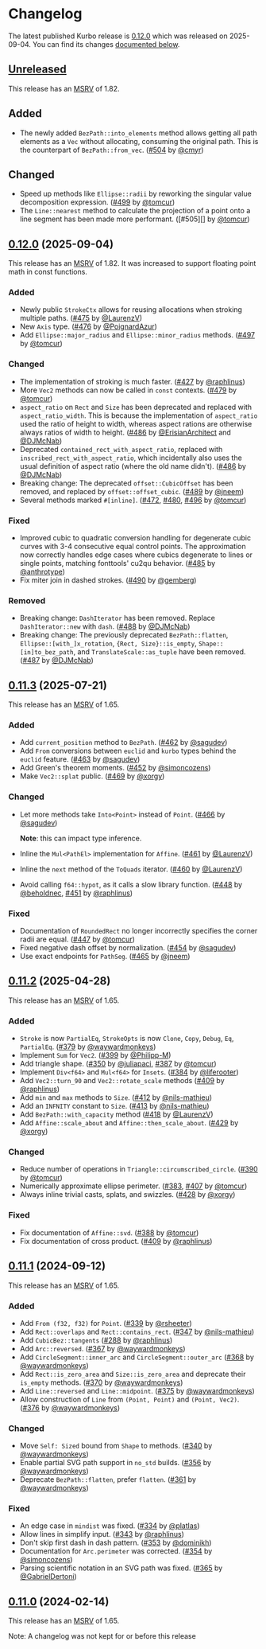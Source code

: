 <!-- Instructions

This changelog follows the patterns described here: <https://keepachangelog.com/en/>.

Subheadings to categorize changes are `added, changed, deprecated, removed, fixed, security`.

-->

# Changelog

The latest published Kurbo release is [0.12.0](#0120-2025-09-04) which was released on 2025-09-04.
You can find its changes [documented below](#0120-2025-09-04).

## [Unreleased]

This release has an [MSRV][] of 1.82.

## Added

- The newly added `BezPath::into_elements` method allows getting all path elements as a `Vec` without allocating, consuming the original path. This is the counterpart of `BezPath::from_vec`. ([#504][] by [@cmyr][])

## Changed

- Speed up methods like `Ellipse::radii` by reworking the singular value decomposition expression. ([#499][] by [@tomcur][])
- The `Line::nearest` method to calculate the projection of a point onto a line segment has been made more performant. ([#505][] by [@tomcur][])

## [0.12.0] (2025-09-04)

This release has an [MSRV][] of 1.82.
It was increased to support floating point math in const functions.

### Added

- Newly public `StrokeCtx` allows for reusing allocations when stroking multiple paths. ([#475][] by [@LaurenzV][])
- New `Axis` type. ([#476][] by [@PoignardAzur][])
- Add `Ellipse::major_radius` and `Ellipse::minor_radius` methods. ([#497][] by [@tomcur][])

### Changed

- The implementation of stroking is much faster. ([#427][] by [@raphlinus][])
- More `Vec2` methods can now be called in `const` contexts. ([#479][] by [@tomcur][])
- `aspect_ratio` on `Rect` and `Size` has been deprecated and replaced with `aspect_ratio_width`.
  This is because the implementation of `aspect_ratio` used the ratio of height to width, whereas
  aspect rations are otherwise always ratios of width to height. ([#486][] by [@ErisianArchitect][] and [@DJMcNab][])
- Deprecated `contained_rect_with_aspect_ratio`, replaced with `inscribed_rect_with_aspect_ratio`, which
  incidentally also uses the usual definition of aspect ratio (where the old name didn't). ([#486][] by [@DJMcNab][])
- Breaking change: The deprecated `offset::CubicOffset` has been removed, and replaced by
  `offset::offset_cubic`. ([#489][] by [@jneem][])
- Several methods marked `#[inline]`. ([#472][], [#480][], [#496][] by [@tomcur][])

### Fixed

- Improved cubic to quadratic conversion handling for degenerate cubic curves with 3-4 consecutive equal control points. The approximation now correctly handles edge cases where cubics degenerate to lines or single points, matching fonttools' cu2qu behavior. ([#485][] by [@anthrotype][])
- Fix miter join in dashed strokes. ([#490][] by [@gemberg][])

### Removed

- Breaking change: `DashIterator` has been removed. Replace `DashIterator::new` with `dash`. ([#488][] by [@DJMcNab][])
- Breaking change: The previously deprecated `BezPath::flatten`, `Ellipse::[with_]x_rotation`, `{Rect, Size}::is_empty`, `Shape::[in]to_bez_path`,
  and `TranslateScale::as_tuple` have been removed. ([#487][] by [@DJMcNab][])

## [0.11.3][] (2025-07-21)

This release has an [MSRV][] of 1.65.

### Added

- Add `current_position` method to `BezPath`. ([#462][] by [@sagudev][])
- Add `From` conversions between `euclid` and `kurbo` types behind the `euclid` feature. ([#463][] by [@sagudev][])
- Add Green's theorem moments. ([#452][] by [@simoncozens][])
- Make `Vec2::splat` public. ([#469][] by [@xorgy][])

### Changed

- Let more methods take `Into<Point>` instead of `Point`. ([#466][] by [@sagudev][])

  **Note**: this can impact type inference.
- Inline the `Mul<PathEl>` implementation for `Affine`. ([#461][] by [@LaurenzV][])
- Inline the `next` method of the `ToQuads` iterator. ([#460][] by [@LaurenzV][])
- Avoid calling `f64::hypot`, as it calls a slow library function. ([#448][] by [@beholdnec][], [#451][] by [@raphlinus][])

### Fixed

- Documentation of `RoundedRect` no longer incorrectly specifies the corner radii are equal. ([#447][] by [@tomcur][])
- Fixed negative dash offset by normalization. ([#454][] by [@sagudev][])
- Use exact endpoints for `PathSeg`. ([#465][] by [@jneem])

## [0.11.2][] (2025-04-28)

This release has an [MSRV][] of 1.65.

### Added

- `Stroke` is now `PartialEq`, `StrokeOpts` is now `Clone`, `Copy`, `Debug`, `Eq`, `PartialEq`. ([#379][] by [@waywardmonkeys][])
- Implement `Sum` for `Vec2`. ([#399][] by [@Philipp-M][])
- Add triangle shape. ([#350][] by [@juliapaci][], [#387][] by [@tomcur][])
- Implement `Div<f64>` and `Mul<f64>` for `Insets`. ([#384][] by [@liferooter][])
- Add `Vec2::turn_90` and `Vec2::rotate_scale` methods ([#409][] by [@raphlinus][])
- Add `min` and `max` methods to `Size`. ([#412][] by [@nils-mathieu][])
- Add an `INFNITY` constant to `Size`. ([#413][] by [@nils-mathieu][])
- Add `BezPath::with_capacity` method ([#418][] by [@LaurenzV][])
- Add  `Affine::scale_about` and `Affine::then_scale_about`. ([#429][] by [@xorgy][])

### Changed

- Reduce number of operations in `Triangle::circumscribed_circle`. ([#390][] by [@tomcur][])
- Numerically approximate ellipse perimeter. ([#383][], [#407][] by [@tomcur][])
- Always inline trivial casts, splats, and swizzles. ([#428][] by [@xorgy][])

### Fixed

- Fix documentation of `Affine::svd`. ([#388][] by [@tomcur][])
- Fix documentation of cross product. ([#409][] by [@raphlinus][])

## [0.11.1][] (2024-09-12)

This release has an [MSRV][] of 1.65.

### Added

- Add `From (f32, f32)` for `Point`. ([#339][] by [@rsheeter][])
- Add `Rect::overlaps` and `Rect::contains_rect`. ([#347][] by [@nils-mathieu][])
- Add `CubicBez::tangents` ([#288][] by [@raphlinus][])
- Add `Arc::reversed`. ([#367][] by [@waywardmonkeys][])
- Add `CircleSegment::inner_arc` and `CircleSegment::outer_arc` ([#368][] by [@waywardmonkeys][])
- Add `Rect::is_zero_area` and `Size::is_zero_area` and deprecate their `is_empty` methods. ([#370][] by [@waywardmonkeys][])
- Add `Line::reversed` and `Line::midpoint`. ([#375][] by [@waywardmonkeys][])
- Allow construction of `Line` from `(Point, Point)` and `(Point, Vec2)`. ([#376][] by [@waywardmonkeys][])

### Changed

- Move `Self: Sized` bound from `Shape` to methods. ([#340][] by [@waywardmonkeys][])
- Enable partial SVG path support in `no_std` builds. ([#356][] by [@waywardmonkeys][])
- Deprecate `BezPath::flatten`, prefer `flatten`. ([#361][] by [@waywardmonkeys][])

### Fixed

- An edge case in `mindist` was fixed. ([#334][] by [@platlas][])
- Allow lines in simplify input. ([#343][] by [@raphlinus][])
- Don't skip first dash in dash pattern. ([#353][] by [@dominikh][])
- Documentation for `Arc.perimeter` was corrected. ([#354][] by [@simoncozens][])
- Parsing scientific notation in an SVG path was fixed. ([#365][] by [@GabrielDertoni][])

## [0.11.0][] (2024-02-14)

This release has an [MSRV][] of 1.65.

Note: A changelog was not kept for or before this release

[@anthrotype]: https://github.com/anthrotype
[@beholdnec]: https://github.com/beholdnec
[@cmyr]: https://github.com/cmyr
[@DJMcNab]: https://github.com/DJMcNab
[@dominikh]: https://github.com/dominikh
[@ErisianArchitect]: https://github.com/ErisianArchitect
[@GabrielDertoni]: https://github.com/GabrielDertoni
[@gemberg]: https://github.com/gemberg
[@jneem]: https://github.com/jneem
[@juliapaci]: https://github.com/juliapaci
[@LaurenzV]: https://github.com/LaurenzV
[@liferooter]: https://github.com/liferooter
[@nils-mathieu]: https://github.com/nils-mathieu
[@Philipp-M]: https://github.com/Philipp-M
[@platlas]: https://github.com/platlas
[@PoignardAzur]: https://github.com/PoignardAzur
[@raphlinus]: https://github.com/raphlinus
[@rsheeter]: https://github.com/rsheeter
[@sagudev]: https://github.com/sagudev
[@simoncozens]: https://github.com/simoncozens
[@tomcur]: https://github.com/tomcur
[@waywardmonkeys]: https://github.com/waywardmonkeys
[@xorgy]: https://github.com/xorgy

[#288]: https://github.com/linebender/kurbo/pull/288
[#334]: https://github.com/linebender/kurbo/pull/334
[#339]: https://github.com/linebender/kurbo/pull/339
[#340]: https://github.com/linebender/kurbo/pull/340
[#343]: https://github.com/linebender/kurbo/pull/343
[#347]: https://github.com/linebender/kurbo/pull/347
[#350]: https://github.com/linebender/kurbo/pull/350
[#353]: https://github.com/linebender/kurbo/pull/353
[#354]: https://github.com/linebender/kurbo/pull/354
[#356]: https://github.com/linebender/kurbo/pull/356
[#361]: https://github.com/linebender/kurbo/pull/361
[#365]: https://github.com/linebender/kurbo/pull/365
[#367]: https://github.com/linebender/kurbo/pull/367
[#368]: https://github.com/linebender/kurbo/pull/368
[#370]: https://github.com/linebender/kurbo/pull/370
[#375]: https://github.com/linebender/kurbo/pull/375
[#376]: https://github.com/linebender/kurbo/pull/376
[#379]: https://github.com/linebender/kurbo/pull/379
[#383]: https://github.com/linebender/kurbo/pull/383
[#384]: https://github.com/linebender/kurbo/pull/384
[#387]: https://github.com/linebender/kurbo/pull/387
[#388]: https://github.com/linebender/kurbo/pull/388
[#390]: https://github.com/linebender/kurbo/pull/390
[#399]: https://github.com/linebender/kurbo/pull/399
[#407]: https://github.com/linebender/kurbo/pull/407
[#409]: https://github.com/linebender/kurbo/pull/409
[#412]: https://github.com/linebender/kurbo/pull/412
[#413]: https://github.com/linebender/kurbo/pull/413
[#418]: https://github.com/linebender/kurbo/pull/418
[#427]: https://github.com/linebender/kurbo/pull/427
[#428]: https://github.com/linebender/kurbo/pull/428
[#429]: https://github.com/linebender/kurbo/pull/429
[#447]: https://github.com/linebender/kurbo/pull/447
[#448]: https://github.com/linebender/kurbo/pull/448
[#451]: https://github.com/linebender/kurbo/pull/451
[#452]: https://github.com/linebender/kurbo/pull/452
[#454]: https://github.com/linebender/kurbo/pull/454
[#460]: https://github.com/linebender/kurbo/pull/460
[#461]: https://github.com/linebender/kurbo/pull/461
[#462]: https://github.com/linebender/kurbo/pull/462
[#463]: https://github.com/linebender/kurbo/pull/463
[#465]: https://github.com/linebender/kurbo/pull/465
[#466]: https://github.com/linebender/kurbo/pull/466
[#469]: https://github.com/linebender/kurbo/pull/469
[#472]: https://github.com/linebender/kurbo/pull/472
[#475]: https://github.com/linebender/kurbo/pull/475
[#476]: https://github.com/linebender/kurbo/pull/476
[#479]: https://github.com/linebender/kurbo/pull/479
[#480]: https://github.com/linebender/kurbo/pull/480
[#485]: https://github.com/linebender/kurbo/pull/485
[#486]: https://github.com/linebender/kurbo/pull/486
[#487]: https://github.com/linebender/kurbo/pull/487
[#488]: https://github.com/linebender/kurbo/pull/488
[#489]: https://github.com/linebender/kurbo/pull/489
[#490]: https://github.com/linebender/kurbo/pull/490
[#496]: https://github.com/linebender/kurbo/pull/496
[#497]: https://github.com/linebender/kurbo/pull/497
[#499]: https://github.com/linebender/kurbo/pull/499
[#504]: https://github.com/linebender/kurbo/pull/504

[Unreleased]: https://github.com/linebender/kurbo/compare/v0.12.0...HEAD
[0.11.0]: https://github.com/linebender/kurbo/releases/tag/v0.11.0
[0.11.1]: https://github.com/linebender/kurbo/releases/tag/v0.11.1
[0.11.2]: https://github.com/linebender/kurbo/releases/tag/v0.11.2
[0.11.3]: https://github.com/linebender/kurbo/releases/tag/v0.11.3
[0.12.0]: https://github.com/linebender/kurbo/releases/tag/v0.12.0

[MSRV]: README.md#minimum-supported-rust-version-msrv
